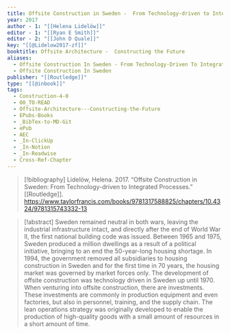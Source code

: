 ```yaml
---
title: Offsite Construction in Sweden -  From Technology-driven to Integrated Processes
year: 2017
author - 1: "[[Helena Lidelöw]]"
editor - 1: "[[Ryan E Smith]]"
editor - 2: "[[John D Quale]]"
key: "[[@Lidelow2017-zf]]"
booktitle: Offsite Architecture -  Constructing the Future
aliases:
  - Offsite Construction In Sweden - From Technology-Driven To Integrated Processes
  - Offsite Construction In Sweden
publisher: "[[Routledge]]"
type: "[[@inbook]]"
tags:
  - Construction-4-0
  - 00_TO-READ
  - Offsite-Architecture---Constructing-the-Future
  - EPubs-Books
  - _BibTex-to-MD-Git
  - ePub
  - AEC
  - _In-ClickUp
  - _In-Notion
  - _In-Readwise
  - Cross-Ref-Chapter
---
```


> [!bibliography]
> Lidelöw, Helena. 2017. “Offsite Construction in Sweden: From Technology-driven to Integrated Processes.” [[Routledge]]. https://www.taylorfrancis.com/books/9781317588825/chapters/10.4324/9781315743332-13

> [!abstract]
> Sweden remained neutral in both wars, leaving the industrial infrastructure intact, and directly after the end of World War II, the first national building code was issued. Between 1965 and 1975, Sweden produced a million dwellings as a result of a political initiative, bringing to an end the 50-year-long housing shortage. In 1994, the government removed all subsidiaries to housing construction in Sweden and for the first time in 70 years, the housing market was governed by market forces only. The development of offsite construction was technology driven in Sweden up until 1970. When venturing into offsite construction, there are investments. These investments are commonly in production equipment and even factories, but also in personnel, training, and the supply chain. The lean operations strategy was originally developed to enable the production of high-quality goods with a small amount of resources in a short amount of time.